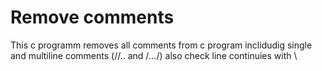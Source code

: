 # Remove comments
This c programm removes all comments from c program inclidudig single and multiline comments (//.. and /*...*/) also check line continuies with \
